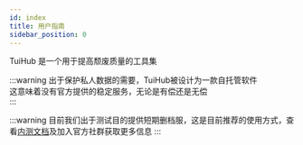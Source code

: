 ```yaml
---
id: index
title: 用户指南
sidebar_position: 0
---
```


TuiHub 是一个用于提高颓废质量的工具集

:::warning
出于保护私人数据的需要，TuiHub被设计为一款自托管软件  
这意味着没有官方提供的稳定服务，无论是有偿还是无偿  
:::

:::warning
目前我们出于测试目的提供短期删档服，这是目前推荐的使用方式，查看[内测文档](contributing/alpha-test)及加入官方社群获取更多信息
:::
